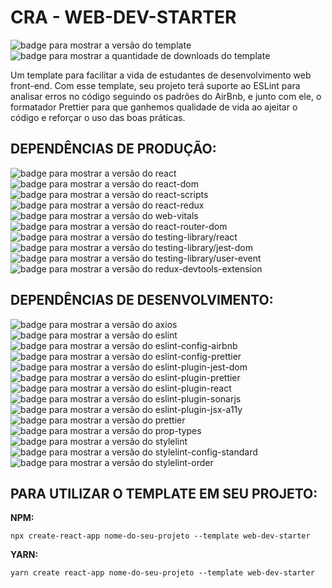 # CRA - WEB-DEV-STARTER

<!--TODO: EDITAR README - descrição: inserir Axios -->
<div>
  <img src="https://img.shields.io/github/package-json/v/ottomicheletti/cra-template-web-dev-starter?color=green&label=VERS%C3%83O&style=for-the-badge" alt="badge para mostrar a versão do template">
  <img src="https://img.shields.io/npm/dt/cra-template-web-dev-starter?label=DOWNLOADS&style=for-the-badge" alt="badge para mostrar a quantidade de downloads do template">
</div>

Um template para facilitar a vida de estudantes de desenvolvimento web front-end. Com esse template, seu projeto terá suporte ao ESLint para analisar erros no código seguindo os padrões do AirBnb, e junto com ele, o formatador Prettier para que ganhemos qualidade de vida ao ajeitar o código e reforçar o uso das boas práticas.

## DEPENDÊNCIAS DE PRODUÇÃO:
<div>
    <img src="https://img.shields.io/npm/dependency-version/cra-template-web-dev-starter/react?color=%2361DAFB&logo=react&style=for-the-badge" alt="badge para mostrar a versão do react" />
    <img src="https://img.shields.io/npm/dependency-version/cra-template-web-dev-starter/react-dom?color=%2361DAFB&logo=react&style=for-the-badge" alt="badge para mostrar a versão do react-dom" />
    <img src="https://img.shields.io/npm/dependency-version/cra-template-web-dev-starter/react-scripts?color=%2361DAFB&logo=react&style=for-the-badge" alt="badge para mostrar a versão do react-scripts" />
    <img src="https://img.shields.io/npm/dependency-version/cra-template-web-dev-starter/react-redux?color=%2361DAFB&logo=react&label=react-redux&style=for-the-badge" alt="badge para mostrar a versão do react-redux" />
    <img src="https://img.shields.io/npm/dependency-version/cra-template-web-dev-starter/web-vitals?color=%23F1A600&logo=google-analytics&logoColor=%23F1A600&style=for-the-badge" alt="badge para mostrar a versão do web-vitals" />
    <img src="https://img.shields.io/npm/dependency-version/cra-template-web-dev-starter/react-router-dom?color=%23C9021A&logo=react-router&logoColor=white&style=for-the-badge" alt="badge para mostrar a versão do react-router-dom" />
    <img src="https://img.shields.io/npm/dependency-version/cra-template-web-dev-starter/@testing-library/react?color=%23FC4544&label=TESTING-LIBRARY%2FREACT&logo=testing-library&logoColor=%23FC4544&style=for-the-badge" alt="badge para mostrar a versão do testing-library/react" />
    <img src="https://img.shields.io/npm/dependency-version/cra-template-web-dev-starter/@testing-library/jest-dom?color=%23FC4544&label=TESTING-LIBRARY%2FJEST-DOM&logo=testing-library&logoColor=%23FC4544&style=for-the-badge" alt="badge para mostrar a versão do testing-library/jest-dom" />
    <img src="https://img.shields.io/npm/dependency-version/cra-template-web-dev-starter/@testing-library/user-event?color=%23FC4544&label=TESTING-LIBRARY%2FUSER-EVENT&logo=testing-library&logoColor=%23FC4544&style=for-the-badge" alt="badge para mostrar a versão do testing-library/user-event" />
    <img src="https://img.shields.io/npm/dependency-version/cra-template-web-dev-starter/@redux-devtools/extension?color=%237248B6&label=redux-devtools/extension&logo=redux&logoColor=%237248B6&style=for-the-badge" alt="badge para mostrar a versão do redux-devtools-extension" />
</div>

## DEPENDÊNCIAS DE DESENVOLVIMENTO:
<div>
  <img src="https://img.shields.io/npm/dependency-version/cra-template-web-dev-starter/dev/axios?color=%235A29E4&logo=data%3Aimage%2Fsvg%2Bxml%3Bbase64%2CPD94bWwgdmVyc2lvbj0iMS4wIiBlbmNvZGluZz0idXRmLTgiPz4KPHN2ZyB2aWV3Qm94PSIwIDAgMTQgMTQiIGZpbGw9Im5vbmUiIHhtbG5zPSJodHRwOi8vd3d3LnczLm9yZy8yMDAwL3N2ZyI%2BCiAgPHBhdGggZD0iTSA2LjEyOCAxLjk2NSBMIDIuNzM1IDQuNzMgTCA0Ljk1MSA0LjczIEwgNC45NTEgMTMuNzE2IEwgNi4xMjggMTIuNzY3IEwgNi4xMjggMS45NjUgWiIgZmlsbD0iIzVBMjlFNCIgc3R5bGU9IiIvPgogIDxwYXRoIGQ9Ik0gNy4xMDcgMTEuOTY1IEwgMTAuNTYgOS4xMzIgTCA4LjI4MiA5LjEzMiBMIDguMjgyIDAuMzUgTCA3LjEwNyAxLjE2OSBMIDcuMTA3IDExLjk2NSBaIiBmaWxsPSIjNUEyOUU0IiBzdHlsZT0iIi8%2BCjwvc3ZnPg%3D%3D&style=for-the-badge" alt="badge para mostrar a versão do axios" />
  <img src="https://img.shields.io/npm/dependency-version/cra-template-web-dev-starter/dev/eslint?color=%237C7CE9&logo=eslint&logoColor=%237C7CE9&style=for-the-badge" alt="badge para mostrar a versão do eslint" />
  <img src="https://img.shields.io/npm/dependency-version/cra-template-web-dev-starter/dev/eslint-config-airbnb?color=%237C7CE9&logo=eslint&logoColor=%237C7CE9&style=for-the-badge" alt="badge para mostrar a versão do eslint-config-airbnb" />
  <img src="https://img.shields.io/npm/dependency-version/cra-template-web-dev-starter/dev/eslint-config-prettier?color=%237C7CE9&logo=eslint&logoColor=%237C7CE9&style=for-the-badge" alt="badge para mostrar a versão do eslint-config-prettier" />
  <img src="https://img.shields.io/npm/dependency-version/cra-template-web-dev-starter/dev/eslint-plugin-jest-dom?color=%237C7CE9&logo=eslint&logoColor=%237C7CE9&style=for-the-badge" alt="badge para mostrar a versão do eslint-plugin-jest-dom" />
  <img src="https://img.shields.io/npm/dependency-version/cra-template-web-dev-starter/dev/eslint-plugin-prettier?color=%237C7CE9&logo=eslint&logoColor=%237C7CE9&style=for-the-badge" alt="badge para mostrar a versão do eslint-plugin-prettier" />
  <img src="https://img.shields.io/npm/dependency-version/cra-template-web-dev-starter/dev/eslint-plugin-react?color=%237C7CE9&logo=eslint&logoColor=%237C7CE9&style=for-the-badge" alt="badge para mostrar a versão do eslint-plugin-react" />
  <img src="https://img.shields.io/npm/dependency-version/cra-template-web-dev-starter/dev/eslint-plugin-sonarjs?color=%237C7CE9&logo=eslint&logoColor=%237C7CE9&style=for-the-badge" alt="badge para mostrar a versão do eslint-plugin-sonarjs" />
  <img src="https://img.shields.io/npm/dependency-version/cra-template-web-dev-starter/dev/eslint-plugin-jsx-a11y?color=%237C7CE9&logo=eslint&logoColor=%237C7CE9&style=for-the-badge" alt="badge para mostrar a versão do eslint-plugin-jsx-a11y" />
  <img src="https://img.shields.io/npm/dependency-version/cra-template-web-dev-starter/dev/prettier?color=%23F8BC45&logo=prettier&style=for-the-badge" alt="badge para mostrar a versão do prettier" />
  <img src="https://img.shields.io/npm/dependency-version/cra-template-web-dev-starter/dev/prop-types?color=%2361DAFB&logo=react&style=for-the-badge" alt="badge para mostrar a versão do prop-types" />
  <img src="https://img.shields.io/npm/dependency-version/cra-template-web-dev-starter/dev/stylelint?color=%23000&logo=stylelint&style=for-the-badge" alt="badge para mostrar a versão do stylelint" />
  <img src="https://img.shields.io/npm/dependency-version/cra-template-web-dev-starter/dev/stylelint-config-standard?color=%23000&logo=stylelint&style=for-the-badge" alt="badge para mostrar a versão do stylelint-config-standard" />
  <img src="https://img.shields.io/npm/dependency-version/cra-template-web-dev-starter/dev/stylelint-order?color=%23000&logo=stylelint&style=for-the-badge" alt="badge para mostrar a versão do stylelint-order" />
</div>

## PARA UTILIZAR O TEMPLATE EM SEU PROJETO:

**NPM:**

```
npx create-react-app nome-do-seu-projeto --template web-dev-starter
```

**YARN:**

```
yarn create react-app nome-do-seu-projeto --template web-dev-starter
```
